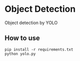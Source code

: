 # Object Detection

Object detection by YOLO

## How to use
```
pip install -r requirements.txt
python yolo.py
```
